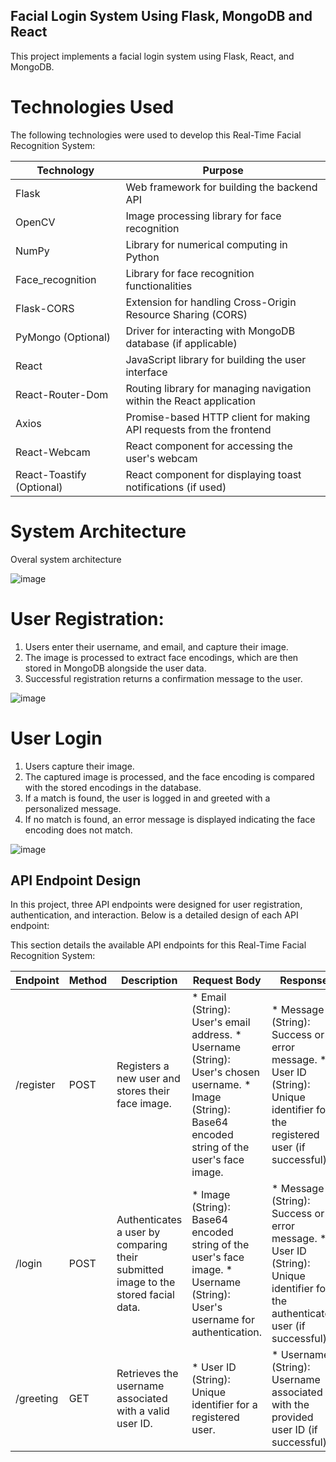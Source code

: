 
## **Facial Login System Using Flask, MongoDB and React**


This project implements a facial login system using Flask, React, and MongoDB. 

# Technologies Used

The following technologies were used to develop this Real-Time Facial Recognition System:

| Technology | Purpose |
|---|---|
| Flask | Web framework for building the backend API |
| OpenCV | Image processing library for face recognition |
| NumPy | Library for numerical computing in Python |
| Face_recognition | Library for face recognition functionalities |
| Flask-CORS | Extension for handling Cross-Origin Resource Sharing (CORS) |
| PyMongo (Optional) | Driver for interacting with MongoDB database (if applicable) |
| React | JavaScript library for building the user interface |
| React-Router-Dom | Routing library for managing navigation within the React application |
| Axios | Promise-based HTTP client for making API requests from the frontend |
| React-Webcam | React component for accessing the user's webcam |
| React-Toastify (Optional) | React component for displaying toast notifications (if used) |


# System Architecture
Overal system architecture

![image](https://github.com/jamalabdi2/Facial_Login_System/assets/113813239/fd1b6c60-1dec-4f0f-940a-f1d8fdd6de88)


# User Registration:
1. Users enter their username, and email, and capture their image.
2. The image is processed to extract face encodings, which are then stored in MongoDB alongside the user data.
3. Successful registration returns a confirmation message to the user.

![image](https://github.com/jamalabdi2/Facial_Login_System/assets/113813239/5d29ed18-3613-480b-b9e3-9cda3df5bd2b)

# User Login
1. Users capture their image.
2. The captured image is processed, and the face encoding is compared with the stored encodings in the database.
3. If a match is found, the user is logged in and greeted with a personalized message.
4. If no match is found, an error message is displayed indicating the face encoding does not match.


![image](https://github.com/jamalabdi2/Facial_Login_System/assets/113813239/661199ae-5575-4ea9-b267-e82b24f54e2b)

## API Endpoint Design
In this project, three API endpoints were designed for user registration, authentication, and interaction. 
Below is a detailed design of each API endpoint:


This section details the available API endpoints for this Real-Time Facial Recognition System:

| Endpoint | Method | Description | Request Body | Response |
|---|---|---|---|---|
| /register | POST | Registers a new user and stores their face image. |  * Email (String): User's email address.  * Username (String): User's chosen username.  * Image (String): Base64 encoded string of the user's face image. |  * Message (String): Success or error message.  * User ID (String): Unique identifier for the registered user (if successful). |
| /login | POST | Authenticates a user by comparing their submitted image to the stored facial data. |  * Image (String): Base64 encoded string of the user's face image.  * Username (String): User's username for authentication. |  * Message (String): Success or error message.  * User ID (String): Unique identifier for the authenticated user (if successful). |
| /greeting | GET | Retrieves the username associated with a valid user ID. |  * User ID (String): Unique identifier for a registered user. |  * Username (String): Username associated with the provided user ID (if successful). |
